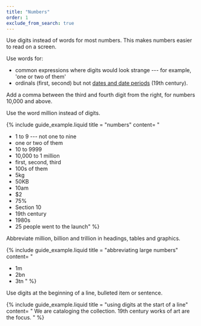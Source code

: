 ```yaml
---
title: "Numbers"
order: 1
exclude_from_search: true
---
```


Use digits instead of words for most numbers. This makes numbers easier to read on a screen.

Use words for:
- common expressions where digits would look strange --- for example, 'one or two of them'
- ordinals (first, second) but not [dates and date periods](#dates) (19th century).

Add a comma between the third and fourth digit from the right, for numbers 10,000 and above.

Use the word million instead of digits.

{% include guide_example.liquid
  title = "numbers"
  content= "
- 1 to 9 --- not one to nine
- one or two of them
- 10 to 9999
- 10,000 to 1 million
- first, second, third
- 100s of them
- 5kg
- 50KB
- 10am
- $2
- 75%
- Section 10
- 19th century
- 1980s
- 25 people went to the launch"
%}

Abbreviate million, billion and trillion in headings, tables and graphics.

{% include guide_example.liquid
  title = "abbreviating large numbers"
  content= "
- 1m
- 2bn
- 3tn
"
%}

Use digits at the beginning of a line, bulleted item or sentence.

{% include guide_example.liquid
  title = "using digits at the start of a line"
  content= "
We are cataloging the collection. 19th century works of art are the focus.
"
%}
